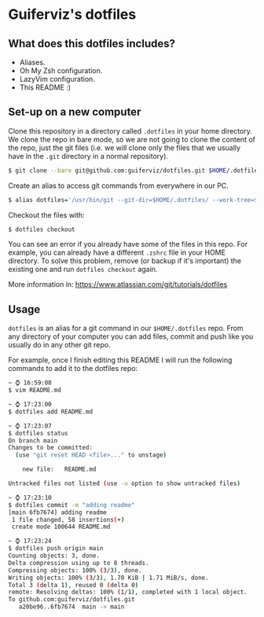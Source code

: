 # Guiferviz's dotfiles


## What does this dotfiles includes?

* Aliases.
* Oh My Zsh configuration.
* LazyVim configuration.
* This README :)


## Set-up on a new computer

Clone this repository in a directory called `.dotfiles` in your home directory.
We clone the repo in bare mode, so we are not going to clone the content of the
repo, just the git files (i.e. we will clone only the files that we usually
have in the `.git` directory in a normal repository).

```sh
$ git clone --bare git@github.com:guiferviz/dotfiles.git $HOME/.dotfiles
```

Create an alias to access git commands from everywhere in our PC.

```sh
$ alias dotfiles='/usr/bin/git --git-dir=$HOME/.dotfiles/ --work-tree=$HOME'
```

Checkout the files with:

```sh
$ dotfiles checkout
```

You can see an error if you already have some of the files in this repo. For
example, you can already have a different `.zshrc` file in your HOME directory.
To solve this problem, remove (or backup if it's important) the existing one
and run `dotfiles checkout` again.

More information in: https://www.atlassian.com/git/tutorials/dotfiles


## Usage

`dotfiles` is an alias for a git command in our `$HOME/.dotfiles` repo.
From any directory of your computer you can add files, commit and push like you
usually do in any other git repo.

For example, once I finish editing this README I will run the following
commands to add it to the dotfiles repo:

```sh
~ ⌚ 16:59:08
$ vim README.md

~ ⌚ 17:23:00
$ dotfiles add README.md   

~ ⌚ 17:23:07
$ dotfiles status       
On branch main
Changes to be committed:
  (use "git reset HEAD <file>..." to unstage)

	new file:   README.md

Untracked files not listed (use -u option to show untracked files)

~ ⌚ 17:23:10
$ dotfiles commit -m "adding readme"
[main 6fb7674] adding readme
 1 file changed, 58 insertions(+)
 create mode 100644 README.md

~ ⌚ 17:23:24
$ dotfiles push origin main         
Counting objects: 3, done.
Delta compression using up to 8 threads.
Compressing objects: 100% (3/3), done.
Writing objects: 100% (3/3), 1.70 KiB | 1.71 MiB/s, done.
Total 3 (delta 1), reused 0 (delta 0)
remote: Resolving deltas: 100% (1/1), completed with 1 local object.
To github.com:guiferviz/dotfiles.git
   a20be96..6fb7674  main -> main
```
